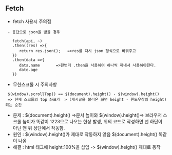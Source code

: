 ## Fetch

+ fetch 사용시 주의점
```
 - 응답으로 json을 받을 경우 
 
   fetch(api, ~)
   .then((res) =>{
      return res.json();   =>res를 다시 json 형식으로 바꿔주고
   })
   .then(data =>{
      data.name       =>한번더 .then을 사용하여 하나씩 꺼내서 사용해야한다.
      date.age
   })
```


+ 무한스크롤 시 주의사항
```
 $(window).scrollTop() == $(document).height() - $(window).height()
 => 현재 스크롤의 top 좌표가  > (게시글을 불러온 화면 height - 윈도우창의 height) 되는 순간
```
 - 문제 : $(document).height() =>문서 높이와 $(window).height()=> 브라우저 스크롤 높이가 똑같이 1223으로 나오는 현상 발생, 위의 코드로 작성하면 맨 하단이 아닌 맨 위 상단에서 작동함.
 - 원인 : $(window).height()가 제대로 작동하지 않음 $(document).height() 똑같이 나옴
 - 해결 : html 태그에 height:100%을 삽입 -> $(window).height() 제대로 동작
